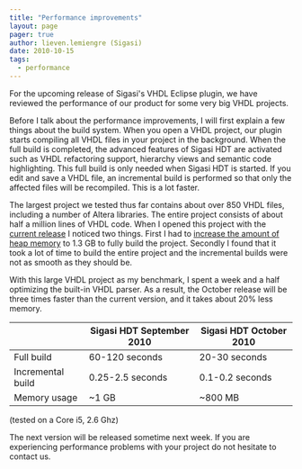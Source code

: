 ```yaml
---
title: "Performance improvements"
layout: page 
pager: true
author: lieven.lemiengre (Sigasi)
date: 2010-10-15
tags: 
  - performance
---
```


For the upcoming release of Sigasi's VHDL Eclipse plugin, we have reviewed the performance of our product for some very big VHDL projects.

Before I talk about the performance improvements, I will first explain a few things about the build system. When you open a VHDL project, our plugin starts compiling all VHDL files in your project in the background. When the full build is completed, the advanced features of Sigasi HDT are activated such as VHDL refactoring support, hierarchy views and semantic code highlighting. This full build is only needed when Sigasi HDT is started. If you edit and save a VHDL file, an incremental build is performed so that only the affected files will be recompiled. This is a lot faster.

The largest project we tested thus far contains about over 850 VHDL files, including a number of Altera libraries. The entire project consists of about half a million lines of VHDL code. When I opened this project with the <a href="http://www.sigasi.com/update_20100922">current release</a> I noticed two things. First I had to <a href="/faq.html#how-do-i-increase-the-heap-size-for-eclipse">increase the amount of heap memory</a> to 1.3 GB to fully build the project. Secondly I found that it took a lot of time to build the entire project and the incremental builds were not as smooth as they should be.

With this large VHDL project as my benchmark, I spent a week and a half optimizing the built-in VHDL parser. As a result, the October release will be three times faster than the current version, and it takes about 20% less memory.

|                   | Sigasi HDT September 2010 | Sigasi HDT October 2010 |
| ----------------- | ------------------------- | ----------------------- | 
| Full build        | 60-120 seconds            | 20-30 seconds           |
| Incremental build | 0.25-2.5 seconds          | 0.1-0.2 seconds         |
| Memory usage      | ~1 GB                     | ~800 MB</td>            |

(tested on a Core i5, 2.6 Ghz)

The next version will be released sometime next week. If you are experiencing performance problems with your project do not hesitate to contact us. 